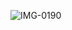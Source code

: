 
![IMG-0190](https://user-images.githubusercontent.com/43926105/89132573-cea19b00-d532-11ea-8843-794539c2d21b.JPG)
